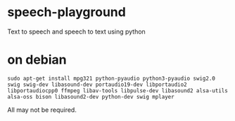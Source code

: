 # speech-playground
Text to speech and speech to text using python

# on debian 
```
sudo apt-get install mpg321 python-pyaudio python3-pyaudio swig2.0 swig swig-dev libasound-dev portaudio19-dev libportaudio2 libportaudiocpp0 ffmpeg libav-tools libpulse-dev libasound2 alsa-utils alsa-oss bison libasound2-dev python-dev swig mplayer
```
All may not be required.
